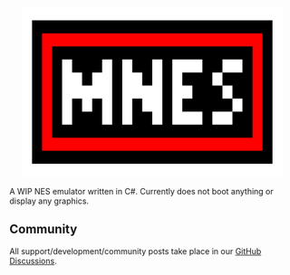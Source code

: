<p align="center">
  <img width="460" height="300" src="/Resources/Images/MNES%20Logo.gif">
</p>

A WIP NES emulator written in C#. Currently does not boot anything or display any graphics.

## Community

All support/development/community posts take place in our [GitHub Discussions](https://github.com/orgs/MNES-Emulator/discussions).
